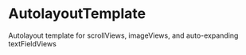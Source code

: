 AutolayoutTemplate
==================

Autolayout template for scrollViews, imageViews, and auto-expanding textFieldViews
